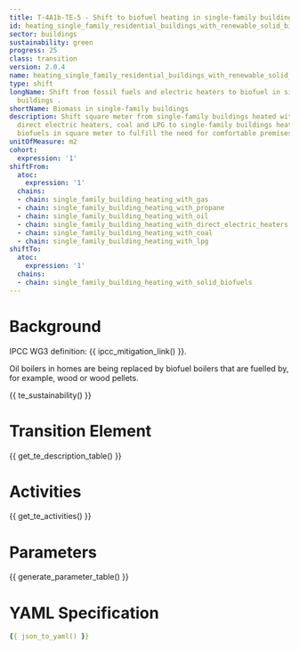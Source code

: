 ```yaml
---
title: T-4A1b-TE-5 - Shift to biofuel heating in single-family buildings
id: heating_single_family_residential_buildings_with_renewable_solid_biofuels
sector: buildings
sustainability: green
progress: 25
class: transition
version: 2.0.4
name: heating_single_family_residential_buildings_with_renewable_solid_biofuels
type: shift
longName: Shift from fossil fuels and electric heaters to biofuel in single-family
  buildings .
shortName: Biomass in single-family buildings
description: Shift square meter from single-family buildings heated with gas, oil,
  direct electric heaters, coal and LPG to single-family buildings heated with solid
  biofuels in square meter to fulfill the need for comfortable premises
unitOfMeasure: m2
cohort:
  expression: '1'
shiftFrom:
  atoc:
    expression: '1'
  chains:
  - chain: single_family_building_heating_with_gas
  - chain: single_family_building_heating_with_propane
  - chain: single_family_building_heating_with_oil
  - chain: single_family_building_heating_with_direct_electric_heaters
  - chain: single_family_building_heating_with_coal
  - chain: single_family_building_heating_with_lpg
shiftTo:
  atoc:
    expression: '1'
  chains:
  - chain: single_family_building_heating_with_solid_biofuels
---
```

# Background

IPCC WG3 definition: {{ ipcc_mitigation_link() }}.

Oil boilers in homes are being replaced by biofuel boilers that are fuelled by, for example, wood or wood pellets.




{{ te_sustainability() }}

# Transition Element

{{ get_te_description_table() }}




# Activities

{{ get_te_activities() }}


# Parameters

{{ generate_parameter_table() }}


# YAML Specification

```yaml
{{ json_to_yaml() }}
```
